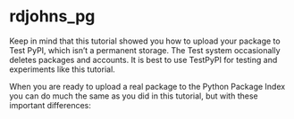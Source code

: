 # rdjohns_pg


Keep in mind that this tutorial showed you how to upload your package to Test PyPI, which isn’t a permanent storage. The Test system occasionally deletes packages and accounts. It is best to use TestPyPI for testing and experiments like this tutorial.

When you are ready to upload a real package to the Python Package Index you can do much the same as you did in this tutorial, but with these important differences:

